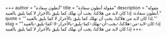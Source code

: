 +++
author = "أنطون سعادة"
title = "مقولة أنطون سعادة"
description = "مقولة أنطون سعادة: إذا كان لابد من هلاكنا، يجب أن نهلك كما يليق بالأحرار لا كما يليق بالعبيد."
quote = '''إذا كان لابد من هلاكنا، يجب أن نهلك كما يليق بالأحرار لا كما يليق بالعبيد.'''
slug = "إذا-كان-لابد-من-هلاكنا،-يجب-أن-نهلك-كما-يليق-بالأحرار-لا-كما-يليق-بالعبيد"
+++
إذا كان لابد من هلاكنا، يجب أن نهلك كما يليق بالأحرار لا كما يليق بالعبيد.
